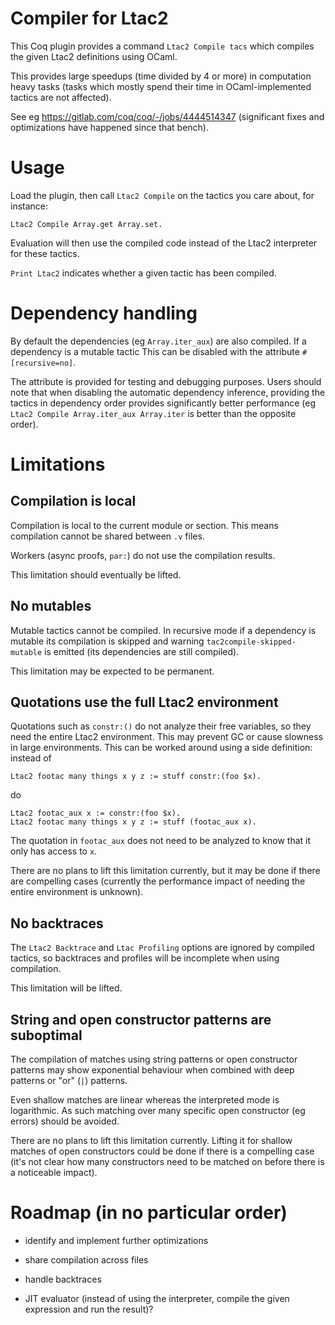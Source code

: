 # Compiler for Ltac2

This Coq plugin provides a command `Ltac2 Compile tacs` which compiles
the given Ltac2 definitions using OCaml.

This provides large speedups (time divided by 4 or more) in
computation heavy tasks (tasks which mostly spend their time in
OCaml-implemented tactics are not affected).

See eg https://gitlab.com/coq/coq/-/jobs/4444514347 (significant fixes and optimizations have happened since that bench).

# Usage

Load the plugin, then call `Ltac2 Compile` on the tactics you care about, for instance:

``` coq
Ltac2 Compile Array.get Array.set.
```

Evaluation will then use the compiled code instead of the Ltac2 interpreter for these tactics.

`Print Ltac2` indicates whether a given tactic has been compiled.

# Dependency handling

By default the dependencies (eg `Array.iter_aux`) are also compiled.
If a dependency is a mutable tactic
This can be disabled with the attribute `#[recursive=no]`.

The attribute is provided for testing and debugging purposes. Users
should note that when disabling the automatic dependency inference,
providing the tactics in dependency order provides significantly
better performance (eg `Ltac2 Compile Array.iter_aux Array.iter` is
better than the opposite order).

# Limitations

## Compilation is local

Compilation is local to the current module or section. This means
compilation cannot be shared between `.v` files.

Workers (async proofs, `par:`) do not use the compilation results.

This limitation should eventually be lifted.

## No mutables

Mutable tactics cannot be compiled. In recursive mode if a dependency
is mutable its compilation is skipped and warning
`tac2compile-skipped-mutable` is emitted (its dependencies are still
compiled).

This limitation may be expected to be permanent.

## Quotations use the full Ltac2 environment

Quotations such as `constr:()` do not analyze their free variables, so
they need the entire Ltac2 environment. This may prevent GC or cause
slowness in large environments. This can be worked around using a side definition: instead of

``` coq
Ltac2 footac many things x y z := stuff constr:(foo $x).
```

do

``` coq
Ltac2 footac_aux x := constr:(foo $x).
Ltac2 footac many things x y z := stuff (footac_aux x).
```

The quotation in `footac_aux` does not need to be analyzed to know
that it only has access to `x`.

There are no plans to lift this limitation currently, but it may be
done if there are compelling cases (currently the performance impact
of needing the entire environment is unknown).

## No backtraces

The `Ltac2 Backtrace` and `Ltac Profiling` options are ignored by
compiled tactics, so backtraces and profiles will be incomplete when
using compilation.

This limitation will be lifted.

## String and open constructor patterns are suboptimal

The compilation of matches using string patterns or open constructor
patterns may show exponential behaviour when combined with deep
patterns or "or" (`|`) patterns.

Even shallow matches are linear whereas the interpreted mode is
logarithmic. As such matching over many specific open constructor (eg
errors) should be avoided.

There are no plans to lift this limitation currently. Lifting it for
shallow matches of open constructors could be done if there is a
compelling case (it's not clear how many constructors need to be
matched on before there is a noticeable impact).

# Roadmap (in no particular order)

- identify and implement further optimizations

- share compilation across files

- handle backtraces

- JIT evaluator (instead of using the interpreter, compile the given
  expression and run the result)?
